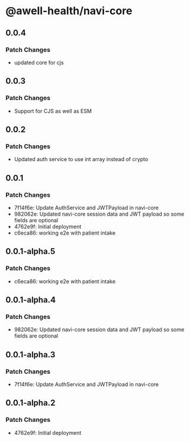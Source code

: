 # @awell-health/navi-core

## 0.0.4

### Patch Changes

- updated core for cjs

## 0.0.3

### Patch Changes

- Support for CJS as well as ESM

## 0.0.2

### Patch Changes

- Updated auth service to use int array instead of crypto

## 0.0.1

### Patch Changes

- 7f14f6e: Update AuthService and JWTPayload in navi-core
- 982062e: Updated navi-core session data and JWT payload so some fields are optional
- 4762e9f: Initial deployment
- c6eca86: working e2e with patient intake

## 0.0.1-alpha.5

### Patch Changes

- c6eca86: working e2e with patient intake

## 0.0.1-alpha.4

### Patch Changes

- 982062e: Updated navi-core session data and JWT payload so some fields are optional

## 0.0.1-alpha.3

### Patch Changes

- 7f14f6e: Update AuthService and JWTPayload in navi-core

## 0.0.1-alpha.2

### Patch Changes

- 4762e9f: Initial deployment
